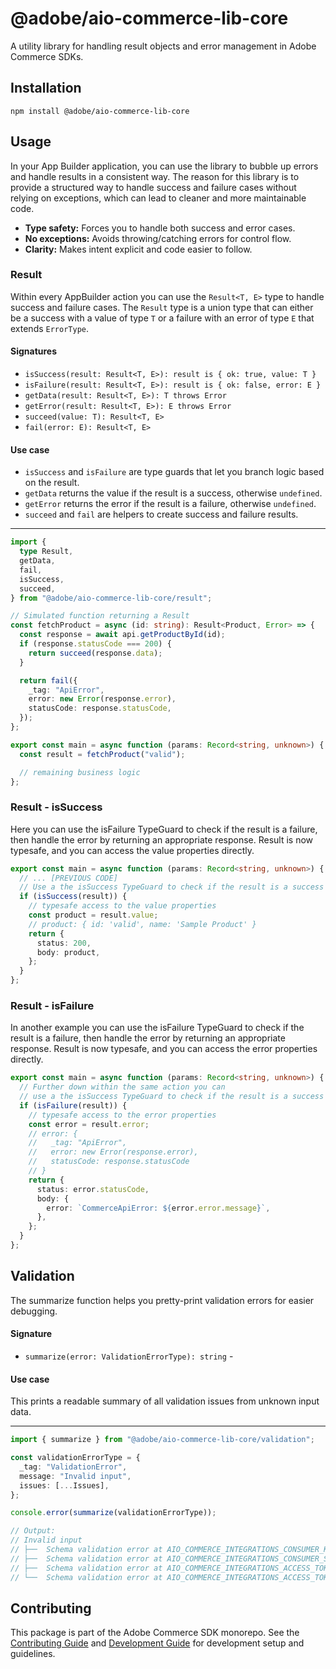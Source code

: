 # @adobe/aio-commerce-lib-core

A utility library for handling result objects and error management in Adobe Commerce SDKs.

## Installation

```shell
npm install @adobe/aio-commerce-lib-core
```

## Usage

In your App Builder application, you can use the library to bubble up errors and handle results in a consistent way. The reason for this library is to provide a structured way to handle success and failure cases without relying on exceptions, which can lead to cleaner and more maintainable code.

- **Type safety:** Forces you to handle both success and error cases.
- **No exceptions:** Avoids throwing/catching errors for control flow.
- **Clarity:** Makes intent explicit and code easier to follow.

### Result

Within every AppBuilder action you can use the `Result<T, E>` type to handle success and failure cases. The `Result` type is a union type that can either be a success with a value of type `T` or a failure with an error of type `E` that extends `ErrorType`.

#### Signatures

- `isSuccess(result: Result<T, E>): result is { ok: true, value: T }`
- `isFailure(result: Result<T, E>): result is { ok: false, error: E }`
- `getData(result: Result<T, E>): T throws Error`
- `getError(result: Result<T, E>): E throws Error`
- `succeed(value: T): Result<T, E>`
- `fail(error: E): Result<T, E>`

#### Use case

- `isSuccess` and `isFailure` are type guards that let you branch logic based on the result.
- `getData` returns the value if the result is a success, otherwise `undefined`.
- `getError` returns the error if the result is a failure, otherwise `undefined`.
- `succeed` and `fail` are helpers to create success and failure results.

<hr/>

```ts
import {
  type Result,
  getData,
  fail,
  isSuccess,
  succeed,
} from "@adobe/aio-commerce-lib-core/result";

// Simulated function returning a Result
const fetchProduct = async (id: string): Result<Product, Error> => {
  const response = await api.getProductById(id);
  if (response.statusCode === 200) {
    return succeed(response.data);
  }

  return fail({
    _tag: "ApiError",
    error: new Error(response.error),
    statusCode: response.statusCode,
  });
};

export const main = async function (params: Record<string, unknown>) {
  const result = fetchProduct("valid");

  // remaining business logic
};
```

### Result - isSuccess

Here you can use the isFailure TypeGuard to check if the result is a failure, then handle the error by returning an appropriate response. Result is now typesafe, and you can access the value properties directly.

```ts
export const main = async function (params: Record<string, unknown>) {
  // ... [PREVIOUS CODE]
  // Use a the isSuccess TypeGuard to check if the result is a success
  if (isSuccess(result)) {
    // typesafe access to the value properties
    const product = result.value;
    // product: { id: 'valid', name: 'Sample Product' }
    return {
      status: 200,
      body: product,
    };
  }
};
```

### Result - isFailure

In another example you can use the isFailure TypeGuard to check if the result is a failure, then handle the error by returning an appropriate response. Result is now typesafe, and you can access the error properties directly.

```ts
export const main = async function (params: Record<string, unknown>) {
  // Further down within the same action you can
  // use a the isSuccess TypeGuard to check if the result is a success
  if (isFailure(result)) {
    // typesafe access to the error properties
    const error = result.error;
    // error: {
    //   _tag: "ApiError",
    //   error: new Error(response.error),
    //   statusCode: response.statusCode
    // }
    return {
      status: error.statusCode,
      body: {
        error: `CommerceApiError: ${error.error.message}`,
      },
    };
  }
};
```

## Validation

The summarize function helps you pretty-print validation errors for easier debugging.

#### Signature

- `summarize(error: ValidationErrorType): string` -

#### Use case

This prints a readable summary of all validation issues from unknown input data.

<hr/>

```ts
import { summarize } from "@adobe/aio-commerce-lib-core/validation";

const validationErrorType = {
  _tag: "ValidationError",
  message: "Invalid input",
  issues: [...Issues],
};

console.error(summarize(validationErrorType));

// Output:
// Invalid input
// ├──  Schema validation error at AIO_COMMERCE_INTEGRATIONS_CONSUMER_KEY → Missing or invalid commerce integration parameter "AIO_COMMERCE_INTEGRATIONS_CONSUMER_KEY"
// ├──  Schema validation error at AIO_COMMERCE_INTEGRATIONS_CONSUMER_SECRET → Missing or invalid commerce integration parameter "AIO_COMMERCE_INTEGRATIONS_CONSUMER_SECRET"
// ├──  Schema validation error at AIO_COMMERCE_INTEGRATIONS_ACCESS_TOKEN → Missing or invalid commerce integration parameter "AIO_COMMERCE_INTEGRATIONS_ACCESS_TOKEN"
// └──  Schema validation error at AIO_COMMERCE_INTEGRATIONS_ACCESS_TOKEN_SECRET → Missing or invalid commerce integration parameter "AIO_COMMERCE_INTEGRATIONS_ACCESS_TOKEN_SECRET"
```

## Contributing

This package is part of the Adobe Commerce SDK monorepo. See the [Contributing Guide](https://github.com/adobe/aio-commerce-sdk/blob/main/.github/CONTRIBUTING.md) and [Development Guide](https://github.com/adobe/aio-commerce-sdk/blob/main/.github/DEVELOPMENT.md) for development setup and guidelines.
